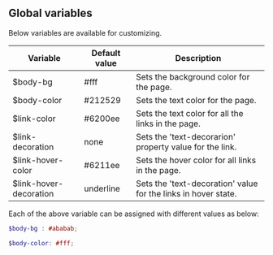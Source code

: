 ## Global variables
Below variables are available for customizing.

| Variable                  | Default value      | Description                               |
| --------------------------|--------------------|-------------------------------------------|
| $body-bg                  | #fff               | Sets the background color for the page.|
| $body-color               | #212529            | Sets the text color for the page.|
| $link-color               | #6200ee            | Sets the text color for all the links in the page.|
| $link-decoration          | none               | Sets the 'text-decorarion' property value for the link.|
| $link-hover-color         | #6211ee            | Sets the hover color for all links in the page.|
| $link-hover-decoration    | underline          | Sets the 'text-decoration' value for the links in hover state.|

Each of the above variable can be assigned with different values as below:
```scss
$body-bg : #ababab;

$body-color: #fff;
```
